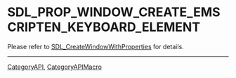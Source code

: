 # SDL_PROP_WINDOW_CREATE_EMSCRIPTEN_KEYBOARD_ELEMENT

Please refer to [SDL_CreateWindowWithProperties](SDL_CreateWindowWithProperties) for details.

----
[CategoryAPI](CategoryAPI), [CategoryAPIMacro](CategoryAPIMacro)

